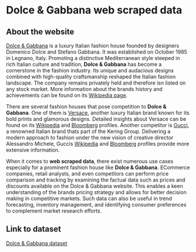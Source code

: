 # Dolce & Gabbana web scraped data 

## About the website

[Dolce & Gabbana](https://www.dolcegabbana.com/) is a luxury Italian fashion house founded by designers Domenico Dolce and Stefano Gabbana. It was established on October 1985 in Legnano, Italy. Promoting a distinctive Mediterranean style steeped in rich Italian culture and tradition, **Dolce & Gabbana** has become a cornerstone in the fashion industry. Its unique and audacious designs combined with high-quality craftsmanship reshaped the Italian fashion landscape. The company remains privately held and therefore isn	 listed on any stock market. More information about the brands history and achievements can be found on its [Wikipedia page](https://en.wikipedia.org/wiki/Dolce_%26_Gabbana).

There are several fashion houses that pose competition to **Dolce & Gabbana**. One of them is [Versace](https://www.versace.com), another luxury Italian brand known for its bold prints and glamorous designs. Detailed insights about Versace can be found on its [Wikipedia](https://en.wikipedia.org/wiki/Versace) and [Bloomberg](https://www.bloomberg.com/profile/company/4587176Z:IM) profiles. Another competitor is [Gucci](https://www.gucci.com), a renowned Italian brand thats part of the Kering Group. Delivering a modern approach to fashion under the new vision of creative director Alessandro Michele, Guccis [Wikipedia](https://en.wikipedia.org/wiki/Gucci) and [Bloomberg](https://www.bloomberg.com/profile/company/GUC:IM) profiles provide more extensive information.

When it comes to **web scraped data**, there exist numerous use cases especially for a prominent fashion house like **Dolce & Gabbana**. ECommerce companies, retail analysts, and even competitors can perform price comparison and tracking by examining the factual data such as prices and discounts available on the Dolce & Gabbana website. This enables a keen understanding of the brands pricing strategy and allows for better decision making in competitive markets. Such data can also be useful in trend forecasting, inventory management, and identifying consumer preferences to complement market research efforts.


## Link to **dataset**

[Dolce & Gabbana dataset](https://www.databoutique.com/buy-data-list-subset/Dolce%20%26%20Gabbana%20web%20scraped%20data/r/recS0DJnOoLVsNbKZ)
